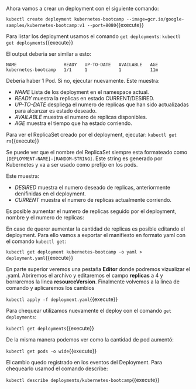 Ahora vamos a crear un deployment con el siguiente comando:

`kubectl create deployment kubernetes-bootcamp --image=gcr.io/google-samples/kubernetes-bootcamp:v1 --port=8080`{{execute}}

Para listar los deployment usamos el comando `get deployments`:
`kubectl get deployments`{{execute}}

El output deberia ser similar a esto:
```
NAME                  READY   UP-TO-DATE   AVAILABLE   AGE
kubernetes-bootcamp   1/1     1            1           11m
```

Deberia haber 1 Pod. Si no, ejecutar nuevamente. Este muestra:
- *NAME* Lista de los deployment en el namespace actual.
- *READY* muestra la replicas en estado CURRENT/DESIRED.
- *UP-TO-DATE* despliega el numero de replicas que han sido actualizadas para alcanzar es estado deseado.
- *AVAILABLE* muestra el numero de replicas disponibles.
- *AGE* muestra el tiempo que ha estado corriendo.

Para ver el ReplicaSet creado por el deployment, ejecutar:
`kubectl get rs`{{execute}}

Se puede ver que el nombre del  ReplicaSet siempre esta formateado como `[DEPLOYMENT-NAME]-[RANDOM-STRING]`. Este string es generado por Kubernetes y va a ser usado como prefijo en los pods.

Este muestra:
- *DESIRED* muestra el numero deseado de replicas, anteriormente denifinidas en el deployment.
- *CURRENT* muestra el numero de replicas actualmente corriendo.

Es posible aumentar el numero de replicas seguido por el deployment, nombre y el numero de replicas:

En caso de querer aumentar la cantidad de replicas es posible editando el deployment. Para ello vamos a exportar el manifiesto en formato yaml con el comando `kubectl get`:

`kubectl get deployment kubernetes-bootcamp -o yaml > deployment.yaml`{{execute}}

En parte superior veremos una pestaña  **Editor** donde podremos vizualizar el .yaml. Abriremos el archivo y editaremos el campo **replicas** a 4 y borraremos la linea **resourceVersion**. Finalmente volvemos a la linea de comando y  aplicaremos los cambios

`kubectl apply -f deployment.yaml`{{execute}}

Para chequear utilizamos nuevamente el deploy con el comando `get deployments`:

`kubectl get deployments`{{execute}}

De la misma manera podemos ver como la cantidad de pod aumentó:

`kubectl get pods -o wide`{{execute}}

El cambio quedo registrado en los eventos del Deployment. Para chequearlo usamod el comando describe:

`kubectl describe deployments/kubernetes-bootcamp`{{execute}}